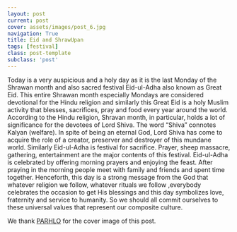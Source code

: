 ```yaml
---
layout: post
current: post
cover: assets/images/post_6.jpg
navigation: True
title: Eid and ShrawUpan
tags: [festival]
class: post-template
subclass: 'post'
---
```


Today is a very auspicious and a holy day as it is the last Monday of the Shrawan month and also sacred festival Eid-ul-Adha also known as Great Eid. This entire Shrawan month especially Mondays are considered devotional for the Hindu religion and similarly this Great Eid is a holy Muslim activity that blesses, sacrifices, pray and food every year around the world.
According to the Hindu religion, Shravan month, in particular, holds a lot of significance for the devotees of Lord Shiva. The word “Shiva” connotes Kalyan (welfare). In spite of being an eternal God, Lord Shiva has come to acquire the role of a creator, preserver and destroyer of this mundane world.
Similarly Eid-ul-Adha is festival for sacrifice. Prayer, sheep massacre, gathering, entertainment are the major contents of this festival. Eid-ul-Adha is celebrated by offering morning prayers and enjoying the feast. After praying in the morning people meet with family and friends and spent time together.
Henceforth, this day is a strong message from the God that whatever religion we follow, whatever rituals we follow ,everybody celebrates the occasion to get His blessings and this day symbolizes love, fraternity and service to humanity. So we should all commit ourselves to these universal values that represent our composite culture.

We thank [PARHLO](https://www.parhlo.com/11-reasons-to-stop-misconceiving-the-love-between-hindus-and-muslims/) for the cover image of this post.
